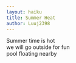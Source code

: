 ```yaml
---
layout: haiku
title: Summer Heat
author: Luuj2398
---
```

Summer time is hot  
we will go outside for fun  
pool floating nearby 
